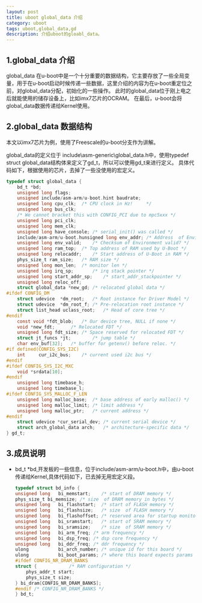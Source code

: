```yaml
---
layout: post
title: uboot global_data 介绍
category: uboot
tags: uboot,global_data,gd
description: 介绍uboot的gloabl_data。
---
```


## 1.global_data 介绍

global_data 在u-boot中是一个十分重要的数据结构，它主要存放了一些全局变量，用于在u-boot启动时候传递一些数据，这里介绍的内容为在u-boot重定位之前，对global_data分配，初始化的一些操作。
此时的global_data位于刚上电之后就能使用的储存设备上，比如imx7芯片的OCRAM。
在最后，u-boot会将global_data数据传递给Kernel使用。

## 2.global_data 数据结构

本文以imx7芯片为例，使用了Freescale的u-boot分支作为讲解。

global_data的定义位于 include\asm-generic\global_data.h中，使用typedef struct global_data结构体来定义了gd_t，所以可以使用gd_t来进行定义。
具体代码如下，根据使用的芯片，去掉了一些没使用的宏定义。

```c
typedef struct global_data {
	bd_t *bd;
	unsigned long flags;
	unsigned include/asm-arm/u-boot.hint baudrate;
	unsigned long cpu_clk;	/* CPU clock in Hz!		*/
	unsigned long bus_clk;
	/* We cannot bracket this with CONFIG_PCI due to mpc5xxx */
	unsigned long pci_clk;
	unsigned long mem_clk;
	unsigned long have_console;	/* serial_init() was called */
	include/asm-arm/u-boot.hunsigned long env_addr;	/* Address  of Environment struct */
	unsigned long env_valid;	/* Checksum of Environment valid? */
	unsigned long ram_top;	/* Top address of RAM used by U-Boot */
	unsigned long relocaddr;	/* Start address of U-Boot in RAM */
	phys_size_t ram_size;	/* RAM size */
	unsigned long mon_len;	/* monitor len */
	unsigned long irq_sp;		/* irq stack pointer */
	unsigned long start_addr_sp;	/* start_addr_stackpointer */
	unsigned long reloc_off;
	struct global_data *new_gd;	/* relocated global data */
#ifdef CONFIG_DM
	struct udevice	*dm_root;	/* Root instance for Driver Model */
	struct udevice	*dm_root_f;	/* Pre-relocation root instance */
	struct list_head uclass_root;	/* Head of core tree */
#endif
	const void *fdt_blob;	/* Our device tree, NULL if none */
	void *new_fdt;		/* Relocated FDT */
	unsigned long fdt_size;	/* Space reserved for relocated FDT */
	struct jt_funcs *jt;		/* jump table */
	char env_buf[32];	/* buffer for getenv() before reloc. */
#if defined(CONFIG_SYS_I2C)
	int		cur_i2c_bus;	/* current used i2c bus */
#endif
#ifdef CONFIG_SYS_I2C_MXC
	void *srdata[10];
#endif
	unsigned long timebase_h;
	unsigned long timebase_l;
#ifdef CONFIG_SYS_MALLOC_F_LEN
	unsigned long malloc_base;	/* base address of early malloc() */
	unsigned long malloc_limit;	/* limit address */
	unsigned long malloc_ptr;	/* current address */
#endif
	struct udevice *cur_serial_dev;	/* current serial device */
	struct arch_global_data arch;	/* architecture-specific data */
} gd_t;
```

## 3.成员说明

* bd_t *bd,开发板的一些信息，位于include/asm-arm/u-boot.h中，由u-boot传递给Kernel,具体代码如下，已去掉无用宏定义段。

	```c
	typedef struct bd_info {
	unsigned long	bi_memstart;	/* start of DRAM memory */
	phys_size_t	bi_memsize;	/* size	 of DRAM memory in bytes */
	unsigned long	bi_flashstart;	/* start of FLASH memory */
	unsigned long	bi_flashsize;	/* size	 of FLASH memory */
	unsigned long	bi_flashoffset; /* reserved area for startup monitor */
	unsigned long	bi_sramstart;	/* start of SRAM memory */
	unsigned long	bi_sramsize;	/* size	 of SRAM memory */
	unsigned long	bi_arm_freq; /* arm frequency */
	unsigned long	bi_dsp_freq; /* dsp core frequency */
	unsigned long	bi_ddr_freq; /* ddr frequency */
	ulong	        bi_arch_number;	/* unique id for this board */
	ulong	        bi_boot_params;	/* where this board expects params */
	#ifdef CONFIG_NR_DRAM_BANKS
	struct {			/* RAM configuration */
		phys_addr_t start;
		phys_size_t size;
	} bi_dram[CONFIG_NR_DRAM_BANKS];
	#endif /* CONFIG_NR_DRAM_BANKS */
	} bd_t;

